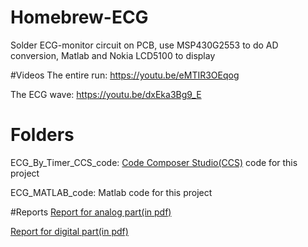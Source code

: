 # Homebrew-ECG
Solder ECG-monitor circuit on PCB, use MSP430G2553 to do AD conversion, Matlab and Nokia LCD5100 to display

#Videos
The entire run: https://youtu.be/eMTIR3OEqog

The ECG wave: https://youtu.be/dxEka3Bg9_E

# Folders
ECG_By_Timer_CCS_code: [Code Composer Studio(CCS)](http://www.ti.com/tool/ccstudio) code for this project

ECG_MATLAB_code: Matlab code for this project

#Reports
[Report for analog part(in pdf)](https://github.com/RodenLuo/Homebrew-ECG/blob/master/analog_part_report.pdf)

[Report for digital part(in pdf)](https://github.com/RodenLuo/Homebrew-ECG/blob/master/digital_part_report.pdf)
